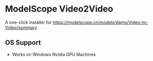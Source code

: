 # ModelScope Video2Video

A one-click installer for https://modelscope.cn/models/damo/Video-to-Video/summary

## OS Support

- Works on Windows Nvidia GPU Machines
